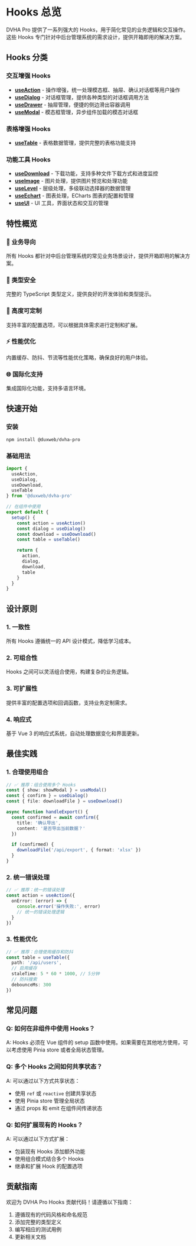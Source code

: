 # Hooks 总览

DVHA Pro 提供了一系列强大的 Hooks，用于简化常见的业务逻辑和交互操作。这些 Hooks 专门针对中后台管理系统的需求设计，提供开箱即用的解决方案。

## Hooks 分类

### 交互增强 Hooks

- **[useAction](./action)** - 操作增强，统一处理模态框、抽屉、确认对话框等用户操作
- **[useDialog](./dialog)** - 对话框管理，提供各种类型的对话框调用方法
- **[useDrawer](./drawer)** - 抽屉管理，便捷的侧边滑出容器调用
- **[useModal](./modal)** - 模态框管理，异步组件加载的模态对话框

### 表格增强 Hooks

- **[useTable](./table)** - 表格数据管理，提供完整的表格功能支持

### 功能工具 Hooks

- **[useDownload](./download)** - 下载功能，支持多种文件下载方式和进度监控
- **[useImage](./image)** - 图片处理，提供图片预览和处理功能
- **[useLevel](./level)** - 层级处理，多级联动选择器的数据管理
- **[useEchart](./echart)** - 图表处理，ECharts 图表的配置和管理
- **[useUI](./ui)** - UI 工具，界面状态和交互的管理

## 特性概览

### 🎯 业务导向

所有 Hooks 都针对中后台管理系统的常见业务场景设计，提供开箱即用的解决方案。

### 🔧 类型安全

完整的 TypeScript 类型定义，提供良好的开发体验和类型提示。

### 🎨 高度可定制

支持丰富的配置选项，可以根据具体需求进行定制和扩展。

### ⚡ 性能优化

内置缓存、防抖、节流等性能优化策略，确保良好的用户体验。

### 🌐 国际化支持

集成国际化功能，支持多语言环境。

## 快速开始

### 安装

```bash
npm install @duxweb/dvha-pro
```

### 基础用法

```typescript
import {
  useAction,
  useDialog,
  useDownload,
  useTable
} from '@duxweb/dvha-pro'

// 在组件中使用
export default {
  setup() {
    const action = useAction()
    const dialog = useDialog()
    const download = useDownload()
    const table = useTable()

    return {
      action,
      dialog,
      download,
      table
    }
  }
}
```

## 设计原则

### 1. 一致性

所有 Hooks 遵循统一的 API 设计模式，降低学习成本。

### 2. 可组合性

Hooks 之间可以灵活组合使用，构建复杂的业务逻辑。

### 3. 可扩展性

提供丰富的配置选项和回调函数，支持业务定制需求。

### 4. 响应式

基于 Vue 3 的响应式系统，自动处理数据变化和界面更新。

## 最佳实践

### 1. 合理使用组合

```typescript
// ✅ 推荐：组合使用多个 Hooks
const { show: showModal } = useModal()
const { confirm } = useDialog()
const { file: downloadFile } = useDownload()

async function handleExport() {
  const confirmed = await confirm({
    title: '确认导出',
    content: '是否导出当前数据？'
  })

  if (confirmed) {
    downloadFile('/api/export', { format: 'xlsx' })
  }
}
```

### 2. 统一错误处理

```typescript
// ✅ 推荐：统一的错误处理
const action = useAction({
  onError: (error) => {
    console.error('操作失败:', error)
    // 统一的错误处理逻辑
  }
})
```

### 3. 性能优化

```typescript
// ✅ 推荐：合理使用缓存和防抖
const table = useTable({
  path: '/api/users',
  // 启用缓存
  staleTime: 5 * 60 * 1000, // 5分钟
  // 防抖搜索
  debounceMs: 300
})
```

## 常见问题

### Q: 如何在非组件中使用 Hooks？

A: Hooks 必须在 Vue 组件的 setup 函数中使用。如果需要在其他地方使用，可以考虑使用 Pinia store 或者全局状态管理。

### Q: 多个 Hooks 之间如何共享状态？

A: 可以通过以下方式共享状态：

- 使用 `ref` 或 `reactive` 创建共享状态
- 使用 Pinia store 管理全局状态
- 通过 props 和 emit 在组件间传递状态

### Q: 如何扩展现有的 Hooks？

A: 可以通过以下方式扩展：

- 包装现有 Hooks 添加额外功能
- 使用组合模式结合多个 Hooks
- 继承和扩展 Hook 的配置选项

## 贡献指南

欢迎为 DVHA Pro Hooks 贡献代码！请遵循以下指南：

1. 遵循现有的代码风格和命名规范
2. 添加完整的类型定义
3. 编写相应的测试用例
4. 更新相关文档
